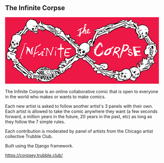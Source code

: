 The Infinite Corpse
-------------------

![The Infinite Corpse](https://raw.githubusercontent.com/natebeaty/corpsey/master/corpsey/static/img/logo.gif)

The Infinite Corpse is an online collaborative comic that is open to everyone in the world who makes or wants to make comics.

Each new artist is asked to follow another artist's 3 panels with their own. Each artist is allowed to take the comic anywhere they want (a few seconds forward, a million years in the future, 20 years in the past, etc) as long as they follow the 7 simple rules.

Each contribution is moderated by panel of artists from the Chicago artist collective Trubble Club.

Built using the Django framework.

https://corpsey.trubble.club/
